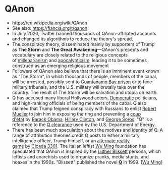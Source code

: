 # QAnon
- https://en.wikipedia.org/wiki/QAnon
- See also: https://flancia.org/t/qanon
- In July 2020, Twitter banned thousands of QAnon-affiliated accounts and changed its algorithms to reduce the theory's spread.
- The conspiracy theory, disseminated mainly by supporters of Trump as **The Storm** and **The Great Awakening**—QAnon's precepts and vocabulary are closely related to the religious concepts of [millenarianism](https://en.wikipedia.org/wiki/Millenarianism) and [apocalypticism](https://en.wikipedia.org/wiki/Apocalypticism),[](https://en.wikipedia.org/wiki/QAnon#cite_note-salon0819-31) leading it to be sometimes construed as an emerging religious movement
- Followers of QAnon also believe that there is an imminent event known as "The Storm", in which thousands of people, members of the cabal, will be arrested, possibly sent to [Guantanamo Bay prison](https://en.wikipedia.org/wiki/Guantanamo_Bay_Naval_Base) or to face military tribunals, and the U.S. military will brutally take over the country.[](https://en.wikipedia.org/wiki/QAnon#cite_note-salon0819-31) The result of The Storm will be salvation and utopia on earth.
- Q has accused many liberal Hollywood actors, [Democratic](https://en.wikipedia.org/wiki/Democratic_Party_(United_States)) politicians, and high-ranking officials of being members of the cabal. Q also claimed that Trump feigned conspiracy with Russians to enlist [Robert Mueller](https://en.wikipedia.org/wiki/Robert_Mueller) to join him in exposing the ring and preventing a [coup d'état](https://en.wikipedia.org/wiki/Coup_d'%C3%A9tat) by [Barack Obama](https://en.wikipedia.org/wiki/Barack_Obama), [Hillary Clinton](https://en.wikipedia.org/wiki/Hillary_Clinton), and [George Soros](https://en.wikipedia.org/wiki/George_Soros).[](https://en.wikipedia.org/wiki/QAnon#cite_note-15)[](https://en.wikipedia.org/wiki/QAnon#cite_note-:4-16)[](https://en.wikipedia.org/wiki/QAnon#cite_note-:10-17) "Q" is a reference to the [Q clearance](https://en.wikipedia.org/wiki/Q_clearance) used by the U.S. Department of Energy.
- There has been much speculation about the motives and identity of Q. A range of attribution theories credit Q posts to either a military intelligence officer, Trump himself, or an [alternate reality game](https://en.wikipedia.org/wiki/Alternate_reality_game) by [Cicada 3301](https://en.wikipedia.org/wiki/Cicada_3301).[](https://en.wikipedia.org/wiki/QAnon#cite_note-:3-12) The Italian leftist [Wu Ming](https://en.wikipedia.org/wiki/Wu_Ming) foundation has speculated that QAnon is inspired by the [Luther Blissett](https://en.wikipedia.org/wiki/Luther_Blissett_(nom_de_plume)) persona, which leftists and anarchists used to organize pranks, media stunts, and hoaxes in the 1990s. "Blissett" published the novel __[Q](https://en.wikipedia.org/wiki/Q_(novel))__ in 1999. [[Wu Ming]]

[//begin]: # "Autogenerated link references for markdown compatibility"
[Wu Ming]: wu-ming.md "Wu Ming"
[//end]: # "Autogenerated link references"